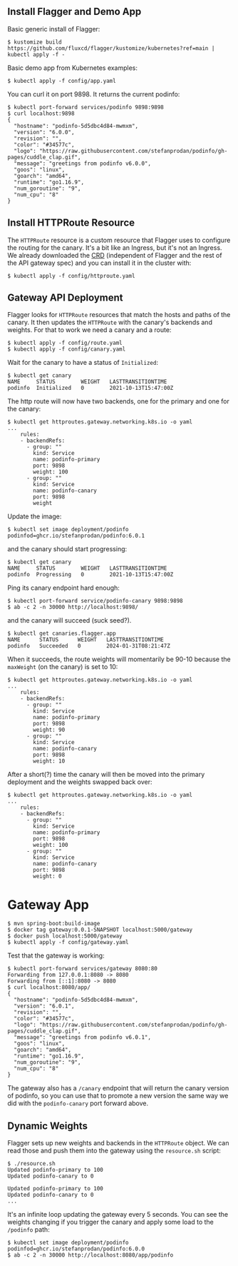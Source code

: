 ## Install Flagger and Demo App

Basic generic install of Flagger:

```
$ kustomize build https://github.com/fluxcd/flagger/kustomize/kubernetes?ref=main | kubectl apply -f -
```

Basic demo app from Kubernetes examples:

```
$ kubectl apply -f config/app.yaml
```

You can curl it on port 9898. It returns the current podinfo:

```
$ kubectl port-forward services/podinfo 9898:9898
$ curl localhost:9898
{
  "hostname": "podinfo-5d5dbc4d84-mwmxm",
  "version": "6.0.0",
  "revision": "",
  "color": "#34577c",
  "logo": "https://raw.githubusercontent.com/stefanprodan/podinfo/gh-pages/cuddle_clap.gif",
  "message": "greetings from podinfo v6.0.0",
  "goos": "linux",
  "goarch": "amd64",
  "runtime": "go1.16.9",
  "num_goroutine": "9",
  "num_cpu": "8"
}
```

## Install HTTPRoute Resource

The `HTTPRoute` resource is a custom resource that Flagger uses to configure the routing for the canary. It's a bit like an Ingress, but it's not an Ingress. We already downloaded the [CRD](https://github.com/kubernetes-sigs/gateway-api/blob/main/config/crd/standard/gateway.networking.k8s.io_httproutes.yaml) (independent of Flagger and the rest of the API gateway spec) and you can install it in the cluster with:

```
$ kubectl apply -f config/httproute.yaml
```

## Gateway API Deployment

Flagger looks for `HTTPRoute` resources that match the hosts and paths of the canary. It then updates the `HTTPRoute` with the canary's backends and weights. For that to work we need a canary and a route:

```
$ kubectl apply -f config/route.yaml
$ kubectl apply -f config/canary.yaml
```

Wait for the canary to have a status of `Initialized`:

```
$ kubectl get canary
NAME     STATUS        WEIGHT   LASTTRANSITIONTIME
podinfo  Initialized   0        2021-10-13T15:47:00Z
```

The http route will now have two backends, one for the primary and one for the canary:

```
$ kubectl get httproutes.gateway.networking.k8s.io -o yaml
...
    rules:
    - backendRefs:
      - group: ""
        kind: Service
        name: podinfo-primary
        port: 9898
        weight: 100
      - group: ""
        kind: Service
        name: podinfo-canary
        port: 9898
        weight
```

Update the image:

```
$ kubectl set image deployment/podinfo podinfod=ghcr.io/stefanprodan/podinfo:6.0.1
```

and the canary should start progressing:

```
$ kubectl get canary
NAME     STATUS        WEIGHT   LASTTRANSITIONTIME
podinfo  Progressing   0        2021-10-13T15:47:00Z
```

Ping its canary endpoint hard enough:

```
$ kubectl port-forward service/podinfo-canary 9898:9898
$ ab -c 2 -n 30000 http://localhost:9898/
```

and the canary will succeed (suck seed?).

```
$ kubectl get canaries.flagger.app 
NAME      STATUS      WEIGHT   LASTTRANSITIONTIME
podinfo   Succeeded   0        2024-01-31T08:21:47Z
```

When it succeeds, the route weights will momentarily be 90-10 because the `maxWeight` (on the canary) is set to 10:

```
$ kubectl get httproutes.gateway.networking.k8s.io -o yaml
...
    rules:
    - backendRefs:
      - group: ""
        kind: Service
        name: podinfo-primary
        port: 9898
        weight: 90
      - group: ""
        kind: Service
        name: podinfo-canary
        port: 9898
        weight: 10
```

After a short(?) time the canary will then be moved into the primary deployment and the weights swapped back over:

```
$ kubectl get httproutes.gateway.networking.k8s.io -o yaml
...
    rules:
    - backendRefs:
      - group: ""
        kind: Service
        name: podinfo-primary
        port: 9898
        weight: 100
      - group: ""
        kind: Service
        name: podinfo-canary
        port: 9898
        weight: 0
```

# Gateway App

```
$ mvn spring-boot:build-image
$ docker tag gateway:0.0.1-SNAPSHOT localhost:5000/gateway
$ docker push localhost:5000/gateway
$ kubectl apply -f config/gateway.yaml
```

Test that the gateway is working:

```
$ kubectl port-forward services/gateway 8080:80
Forwarding from 127.0.0.1:8080 -> 8080
Forwarding from [::1]:8080 -> 8080
$ curl localhost:8080/app/
{
  "hostname": "podinfo-5d5dbc4d84-mwmxm",
  "version": "6.0.1",
  "revision": "",
  "color": "#34577c",
  "logo": "https://raw.githubusercontent.com/stefanprodan/podinfo/gh-pages/cuddle_clap.gif",
  "message": "greetings from podinfo v6.0.1",
  "goos": "linux",
  "goarch": "amd64",
  "runtime": "go1.16.9",
  "num_goroutine": "9",
  "num_cpu": "8"
}
```

The gateway also has a `/canary` endpoint that will return the canary version of podinfo, so you can use that to promote a new version the same way we did with the `podinfo-canary` port forward above.

## Dynamic Weights

Flagger sets up new weights and backends in the `HTTPRoute` object. We can read those and push them into the gateway using the `resource.sh` script:

```
$ ./resource.sh
Updated podinfo-primary to 100
Updated podinfo-canary to 0

Updated podinfo-primary to 100
Updated podinfo-canary to 0
...
```

It's an infinite loop updating the gateway every 5 seconds. You can see the weights changing if you trigger the canary and apply some load to the `/podinfo` path:

```
$ kubectl set image deployment/podinfo podinfod=ghcr.io/stefanprodan/podinfo:6.0.0
$ ab -c 2 -n 30000 http://localhost:8080/app/podinfo
```